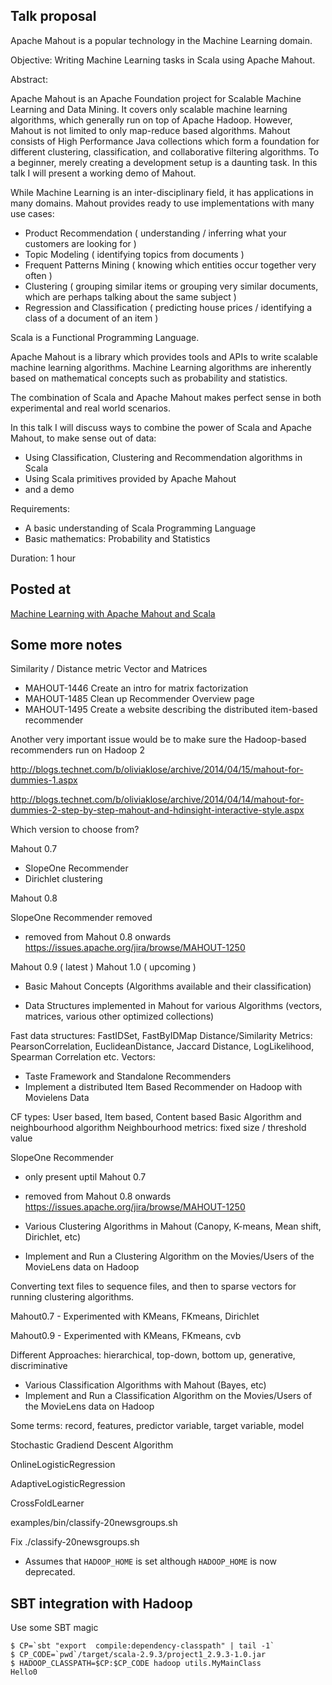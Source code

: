 

## Talk proposal

Apache Mahout is a popular technology in the Machine Learning domain.

Objective: Writing Machine Learning tasks in Scala using Apache Mahout.

Abstract:

Apache Mahout is an Apache Foundation project for Scalable Machine Learning and Data Mining. It covers only scalable machine learning algorithms, which generally run on top of Apache Hadoop. However, Mahout is not limited to only map-reduce based algorithms. Mahout consists of High Performance Java collections which form a foundation for different clustering, classification, and collaborative filtering algorithms. To a beginner, merely creating a development setup is a daunting task. In this talk I will present a working demo of Mahout.

While Machine Learning is an inter-disciplinary field, it has applications in many domains. Mahout provides ready to use implementations with many use cases:
 * Product Recommendation ( understanding / inferring what your customers are looking for )
 * Topic Modeling ( identifying topics from documents )
 * Frequent Patterns Mining ( knowing which entities occur together very often )
 * Clustering ( grouping similar items or grouping very similar documents, which are perhaps talking about the same subject )
 * Regression and Classification ( predicting house prices / identifying a class of a document of an item )


Scala is a Functional Programming Language.

Apache Mahout is a library which provides tools and APIs to write scalable machine learning algorithms. Machine Learning algorithms are inherently based on mathematical concepts such as probability and statistics.

The combination of Scala and Apache Mahout makes perfect sense in both experimental and real world scenarios.

In this talk I will discuss ways to combine the power of Scala and Apache Mahout, to make sense out of data:

 * Using Classification, Clustering and Recommendation algorithms in Scala
 * Using Scala primitives provided by Apache Mahout
 * and a demo

Requirements:

 * A basic understanding of Scala Programming Language
 * Basic mathematics: Probability and Statistics 


Duration: 1 hour

## Posted at


[Machine Learning with Apache Mahout and Scala](http://osdconf.in/funnel/osdconf14/8-machine-learning-with-apache-mahout-and-scala)



## Some more notes


Similarity / Distance metric
Vector and Matrices

* MAHOUT-1446 Create an intro for matrix factorization
* MAHOUT-1485 Clean up Recommender Overview page
* MAHOUT-1495 Create a website describing the distributed item-based recommender

Another very important issue would be to make sure the Hadoop-based recommenders run on Hadoop 2

http://blogs.technet.com/b/oliviaklose/archive/2014/04/15/mahout-for-dummies-1.aspx

http://blogs.technet.com/b/oliviaklose/archive/2014/04/14/mahout-for-dummies-2-step-by-step-mahout-and-hdinsight-interactive-style.aspx


Which version to choose from?
 
Mahout 0.7
 * SlopeOne Recommender
 * Dirichlet clustering

Mahout 0.8

SlopeOne Recommender removed
   - removed from Mahout 0.8 onwards
   https://issues.apache.org/jira/browse/MAHOUT-1250

Mahout 0.9 ( latest )
Mahout 1.0 ( upcoming )

 - Basic Mahout Concepts (Algorithms available and their classification)

 - Data Structures implemented in Mahout for various Algorithms (vectors, matrices, various other optimized collections)
 
 Fast data structures: FastIDSet, FastByIDMap
 Distance/Similarity Metrics: PearsonCorrelation, EuclideanDistance, Jaccard Distance, LogLikelihood, Spearman Correlation etc.
 Vectors:

 - Taste Framework and Standalone Recommenders
 - Implement a distributed Item Based Recommender on Hadoop with Movielens Data


 CF types: User based, Item based, Content based
 Basic Algorithm and neighbourhood algorithm
 Neighbourhood metrics: fixed size / threshold value

 SlopeOne Recommender
   - only present uptil Mahout 0.7
   - removed from Mahout 0.8 onwards
   https://issues.apache.org/jira/browse/MAHOUT-1250
   
 - Various Clustering Algorithms in Mahout (Canopy, K-means, Mean shift, Dirichlet, etc)
 - Implement and Run a Clustering Algorithm on the Movies/Users of the MovieLens data on Hadoop


Converting text files to sequence files, and then to sparse vectors for running clustering algorithms.

Mahout0.7 - Experimented with KMeans, FKmeans, Dirichlet

Mahout0.9 - Experimented with KMeans, FKmeans, cvb

Different Approaches: hierarchical, top-down, bottom up, generative, discriminative


 -  Various Classification Algorithms with Mahout (Bayes, etc)
 -  Implement and Run a Classification Algorithm on the Movies/Users of the MovieLens data on Hadoop

Some terms: record, features, predictor variable, target variable, model

Stochastic Gradiend Descent Algorithm

OnlineLogisticRegression

AdaptiveLogisticRegression

CrossFoldLearner

examples/bin/classify-20newsgroups.sh

Fix ./classify-20newsgroups.sh
 * Assumes that `HADOOP_HOME` is set although `HADOOP_HOME` is now deprecated.
 

## SBT integration with Hadoop

Use some SBT magic


    $ CP=`sbt "export  compile:dependency-classpath" | tail -1`
    $ CP_CODE=`pwd`/target/scala-2.9.3/project1_2.9.3-1.0.jar 
    $ HADOOP_CLASSPATH=$CP:$CP_CODE hadoop utils.MyMainClass
    Hello0

